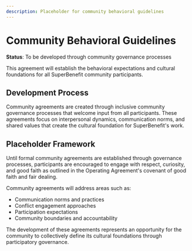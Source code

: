 ```yaml
---
description: Placeholder for community behavioral guidelines
---
```


# Community Behavioral Guidelines

**Status**: To be developed through community governance processes

This agreement will establish the behavioral expectations and cultural foundations for all SuperBenefit community participants. 

## Development Process

Community agreements are created through inclusive community governance processes that welcome input from all participants. These agreements focus on interpersonal dynamics, communication norms, and shared values that create the cultural foundation for SuperBenefit's work.

## Placeholder Framework

Until formal community agreements are established through governance processes, participants are encouraged to engage with respect, curiosity, and good faith as outlined in the Operating Agreement's covenant of good faith and fair dealing.

Community agreements will address areas such as:
- Communication norms and practices
- Conflict engagement approaches
- Participation expectations
- Community boundaries and accountability

The development of these agreements represents an opportunity for the community to collectively define its cultural foundations through participatory governance.